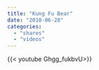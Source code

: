 ```yaml
---
title: "Kung Fu Bear"
date: "2010-06-28"
categories:
  - "shares"
  - "videos"
---
```


<div style="width: 70vw;">{{< youtube Ghgg_fukbvU>}}</div>
